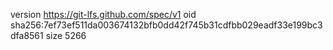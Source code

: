 version https://git-lfs.github.com/spec/v1
oid sha256:7ef73ef511da003674132bfb0dd42f745b31cdfbb029eadf33e199bc3dfa8561
size 5266
